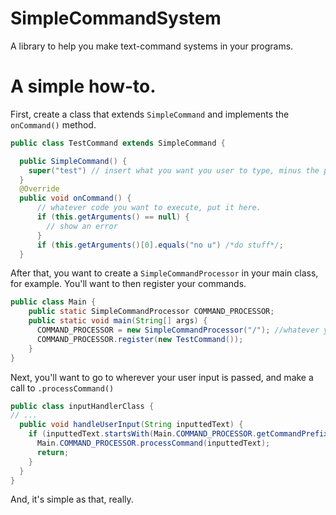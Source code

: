 # SimpleCommandSystem
A library to help you make text-command systems in your programs.

# A simple how-to.

First, create a class that extends `SimpleCommand` and implements the `onCommand()` method.

```Java
public class TestCommand extends SimpleCommand {

  public SimpleCommand() {
    super("test") // insert what you want you user to type, minus the prefix.
  }
  @Override
  public void onCommand() {
      // whatever code you want to execute, put it here.
      if (this.getArguments() == null) {
        // show an error
      }
      if (this.getArguments()[0].equals("no u") /*do stuff*/;
  }
```

After that, you want to create a `SimpleCommandProcessor` in your main class, for example. You'll want to then register your commands.

```Java
public class Main {
    public static SimpleCommandProcessor COMMAND_PROCESSOR;
    public static void main(String[] args) {
      COMMAND_PROCESSOR = new SimpleCommandProcessor("/"); //whatever you want your command prefix to be, put it there.
      COMMAND_PROCESSOR.register(new TestCommand());
    }
}
```

Next, you'll want to go to wherever your user input is passed, and make a call to `.processCommand()`

```Java
public class inputHandlerClass {
// ...
  public void handleUserInput(String inputtedText) {
    if (inputtedText.startsWith(Main.COMMAND_PROCESSOR.getCommandPrefix()) {
      Main.COMMAND_PROCESSOR.processCommand(inputtedText);
      return;
    }
  }
}
```

And, it's simple as that, really.
